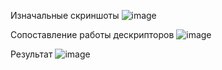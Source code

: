 Изначальные скриншоты
![image](https://github.com/user-attachments/assets/a6037375-d73f-4738-b680-1ea61dfb9ccc)

Сопоставление работы дескрипторов
![image](https://github.com/user-attachments/assets/28189a6a-4d8a-4606-bd1d-384479a1f3c7)

Результат
![image](https://github.com/user-attachments/assets/e38659a6-3038-4e65-a841-01136c1adc55)

